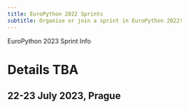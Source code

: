 ```yaml
---
title: EuroPython 2022 Sprints
subtitle: Organise or join a sprint in EuroPython 2022!
---
```

<div style={{textAlign: "center"}}>
  <Note>EuroPython 2023 Sprint Info </Note>
</div>


# Details TBA

## 22-23 July 2023, Prague
